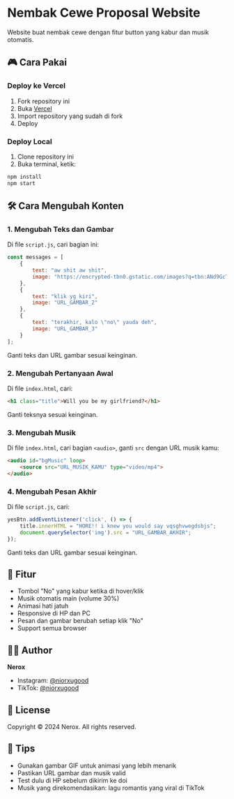 # Nembak Cewe Proposal Website

Website buat nembak cewe dengan fitur button yang kabur dan musik otomatis.

## 🎮 Cara Pakai

### Deploy ke Vercel
1. Fork repository ini
2. Buka [Vercel](https://vercel.com)
3. Import repository yang sudah di fork
4. Deploy

### Deploy Local
1. Clone repository ini
2. Buka terminal, ketik:
```bash
npm install
npm start
```

## 🛠 Cara Mengubah Konten

### 1. Mengubah Teks dan Gambar
Di file `script.js`, cari bagian ini:
```javascript
const messages = [
    {
        text: "aw shit aw shit",
        image: "https://encrypted-tbn0.gstatic.com/images?q=tbn:ANd9GcTKR0roaZslcY6IkBpwNMOQyOqtJNwR8PSYDw_cRRUtsJ-zPkarQPI4poa8&s=10_GAMBAR_1"
    },
    {
        text: "klik yg kiri",
        image: "URL_GAMBAR_2"
    },
    {
        text: "terakhir, kalo \"no\" yauda deh",
        image: "URL_GAMBAR_3"
    }
];
```
Ganti teks dan URL gambar sesuai keinginan.

### 2. Mengubah Pertanyaan Awal
Di file `index.html`, cari:
```html
<h1 class="title">Will you be my girlfriend?</h1>
```
Ganti teksnya sesuai keinginan.

### 3. Mengubah Musik
Di file `index.html`, cari bagian `<audio>`, ganti `src` dengan URL musik kamu:
```html
<audio id="bgMusic" loop>
    <source src="URL_MUSIK_KAMU" type="video/mp4">
</audio>
```

### 4. Mengubah Pesan Akhir
Di file `script.js`, cari:
```javascript
yesBtn.addEventListener('click', () => {
    title.innerHTML = "HORE!! i knew you would say vqsghvwegdsbjs";
    document.querySelector('img').src = "URL_GAMBAR_AKHIR";
});
```
Ganti teks dan URL gambar sesuai keinginan.

## 🎨 Fitur
- Tombol "No" yang kabur ketika di hover/klik
- Musik otomatis main (volume 30%)
- Animasi hati jatuh
- Responsive di HP dan PC
- Pesan dan gambar berubah setiap klik "No"
- Support semua browser

## 👨‍💻 Author
**Nerox**
- Instagram: [@niorxugood](https://instagram.com/niorxugood)
- TikTok: [@niorxugood](https://tiktok.com/@niorxugood)

## 📝 License
Copyright © 2024 Nerox.
All rights reserved.

## 💝 Tips
- Gunakan gambar GIF untuk animasi yang lebih menarik
- Pastikan URL gambar dan musik valid
- Test dulu di HP sebelum dikirim ke doi
- Musik yang direkomendasikan: lagu romantis yang viral di TikTok
